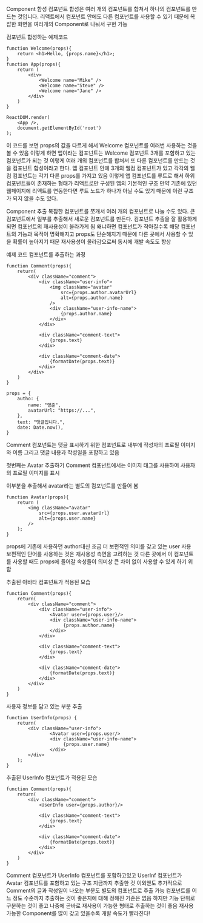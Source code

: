 Component 함성
컴포넌트 합성은 여러 개의 컴포넌트를 합쳐서 하나의 컴포넌트를 만드는 것입니다.
리액트에서 컴포넌트 안에도 다른 컴포넌트를 사용할 수 있기 때문에 복잡한 화면을 여러개의 Component로 나눠서 구현 가능
 
컴포넌트 합성하는 예제코드
```
function Welcome(props){
    return <h1>Hello, {props.name}</h1>;
} 
function App(props){
    return (
        <div>
            <Welcome name="Mike" />
            <Welcome name="Steve" />
            <Welcome name="Jane" />
        </div>
    )
}

ReactDOM.render(
    <App />,
    document.getElementById('root')
);
```
이 코드를 보면 props의 값을 다르게 해서 Welcome 컴포넌트를 여러번 사용하는 것을 볼 수 있음
이렇게 하면 앱이라는 컴포넌트는 Welcome 컴포넌트 3개를 포함하고 있는 컴포넌트가 되는 것
이렇게 여러 개의 컴포넌트를 합쳐서 또 다른 컴포넌트를 만드는 것을 컴포넌트 합성이라고 한다.
앱 컴포넌트 안에 3개의 웰컴 컴포넌트가 있고 각각의 웰컴 컴포넌트는 각기 다른 props를 가지고 있음
이렇게 앱 컴포넌트를 루트로 해서 하위 컴포넌트들이 존재하는 형태가 리액트로만 구성된 앱의 기본적인 구조
만약 기존에 있던 웹페이지에 리액트를 연동한다면 루트 노드가 하나가 아닐 수도 있기 때문에 이런 구조가 되지 않을 수도 있다.
 
Component 추출
복잡한 컴포넌트를 쪼개서 여러 개의 컴포넌트로 나눌 수도 있다.
큰 컴포넌트에서 일부를 추출해서 새로운 컴포넌트를 만든다.
컴포넌트 추출을 잘 활용하게 되면 컴포넌트의 재사용성이 올라가게 됨
왜냐하면 컴포넌트가 작아질수록 해당 컴포넌트의 기능과 목적이 명확해지고 props도 단순해지기 때문에 다른 곳에서 사용할 수 있을 확률이 높아지기 때문
재사용성이 올라감으로써 동시에 개발 속도도 향상

예제 코드 
컴포넌트를 추출하는 과정
```
function Comment(props){
    return(
        <div className="comment">
            <div className="user-info">
                <img className="avatar"
                    src={props.author.avatarUrl}
                    alt={props.author.name}
                />
                <div className="user-info-name">
                    {props.author.name}
                </div>
            </div>

            <div className="comment-text">
                {props.text}
            </div>

            <div className="comment-date">
                {formatDate(props.text)}
            </div>
        </div>
    )
}
```
 
```
props = {
    autho: {
        name: "영준",
        avatarUrl: "https://...",
    },
    text: "댓글입니다.",
    date: Date.now(),
}
```
 
Comment 컴포넌트는 댓글 표시하기 위한 컴포넌트로 내부에 작성자의 프로필 이미지와 이름 그리고 댓글 내용과 작성일을 포함하고 있음
 
첫번째는 Avatar 추출하기
Comment 컴포넌트에서는 이미지 태그를 사용하여 사용자의 프로필 이미지를 표시
 
이부분을 추출해서 avatar라는 별도의 컴포넌트를 만들어 봄
```
function Avatar(props){
    return (
        <img className="avatar"
            src={props.user.avatarUrl}
            alt={props.user.name}
        />
    );
}
```
props에 기존에 사용하던 author대신 조금 더 보편적인 의미를 갖고 있는 user 사용 
보편적인 단어를 사용하는 것은 재사용성 측면을 고려하는 것
다른 곳에서 이 컴포넌트를 사용할 때도 props에 들어갈 속성들이 의미상 큰 차이 없이 사용할 수 있게 하기 위함
 
추출된 아바타 컴포넌트가 적용된 모습
```
function Comment(props){
    return(
        <div className="comment">
            <div className="user-info">
                <Avatar user={props.user}/>
                <div className="user-info-name">
                     {props.author.name}
                </div>
            </div>

            <div className="comment-text">
                {props.text}
            </div>

            <div className="comment-date">
                {formatDate(props.text)}
            </div>
        </div>
    )
}
```
 
사용자 정보를 담고 있는 부분 추출
```
function UserInfo(props) {
    return(
        <div className="user-info">
                <Avatar user={props.user/>
                <div className="user-info-name">
                     {props.user.name}
                </div>
        </div>
    );
}
```
 
추출된 UserInfo 컴포넌트가 적용된 모습
```
function Comment(props){
    return(
        <div className="comment">
            <UserInfo user={props.author}/>

            <div className="comment-text">
                {props.text}
            </div>

            <div className="comment-date">
                {formatDate(props.text)}
            </div>
        </div>
    )
}
```
 
Comment 컴포넌트가 UserInfo 컴포넌트를 포함하고있고 UserInf 컴포넌트가 Avatar 컴포넌트를 포함하고 있는 구조 
지금까지 추출한 것 이외엗도 추가적으로 Comment의 글과 작성일이 나오는 부분도 별도의 컴포넌트로 추출 가능
컴포넌트를 어느 정도 수준까지 추출하는 것이 좋은지에 대해 정해진 기준은 없음
하지만 기능 단위로 구분하는 것이 좋고 나중에 곧바로 재사용이 가능한 형태로 추출하는 것이 좋음
재사용 가능한 Component를 많이 갖고 있을수록 개발 속도가 빨라진다!